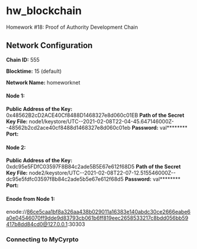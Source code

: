 # hw_blockchain
Homework #18: Proof of Authority Development Chain

## Network Configuration

**Chain ID:** 555

**Blocktime:** 15 (default) 

**Network Name:** homeworknet 

#### Node 1: 

**Public Address of the Key:** 
0x48562B2cD2ACE40Cf8488D1468327e8d060c01EB
**Path of the Secret Key File:** 
node1/keystore/UTC--2021-02-08T22-04-45.647146000Z--48562b2cd2ace40cf8488d1468327e8d060c01eb
**Password:** 
val********
**Port:** 

#### Node 2: 

**Public Address of the Key:** 
0xdc95e5FDfC03597F8B84c2ade5B5E67e612f68D5
**Path of the Secret Key File:** 
node2/keystore/UTC--2021-02-08T22-07-12.515546000Z--dc95e5fdfc03597f8b84c2ade5b5e67e612f68d5
**Password:** 
val********
**Port:** 

#### Enode from Node 1: 
enode://86ce5caa1bf8a326aa438b029011a16383e140abdc30ce2666eabe6a0e04546070ff9dde9d83793cb061b6ff819eec2658533217c8bdd056bb59417b8dd84cd0@127.0.0.1:30303

### Connecting to MyCyrpto 
